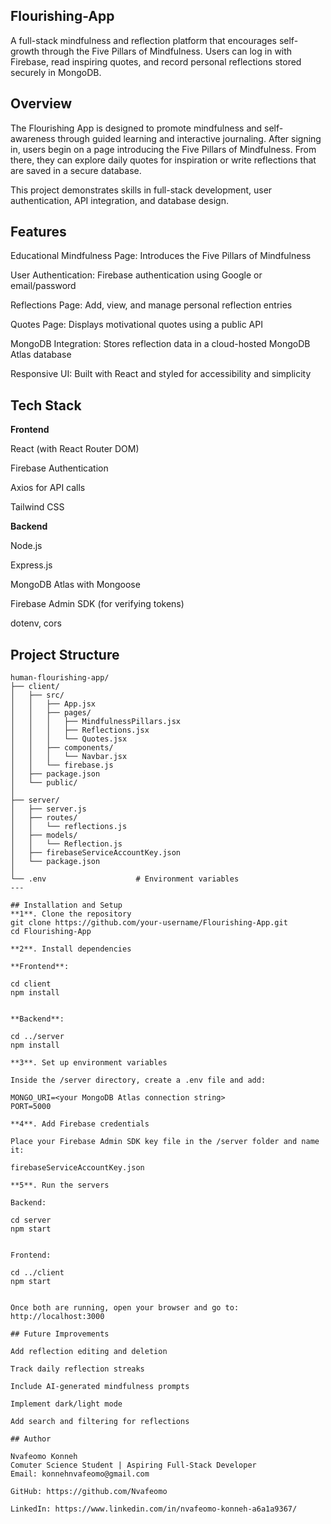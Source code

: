 ## Flourishing-App
A full-stack mindfulness and reflection platform that encourages self-growth through the Five Pillars of Mindfulness.
Users can log in with Firebase, read inspiring quotes, and record personal reflections stored securely in MongoDB.

## Overview

The Flourishing App is designed to promote mindfulness and self-awareness through guided learning and interactive journaling.
After signing in, users begin on a page introducing the Five Pillars of Mindfulness. From there, they can explore daily quotes for inspiration or write reflections that are saved in a secure database.

This project demonstrates skills in full-stack development, user authentication, API integration, and database design.

## Features

Educational Mindfulness Page: Introduces the Five Pillars of Mindfulness

User Authentication: Firebase authentication using Google or email/password

Reflections Page: Add, view, and manage personal reflection entries

Quotes Page: Displays motivational quotes using a public API

MongoDB Integration: Stores reflection data in a cloud-hosted MongoDB Atlas database

Responsive UI: Built with React and styled for accessibility and simplicity

## Tech Stack

**Frontend**

React (with React Router DOM)

Firebase Authentication

Axios for API calls

Tailwind CSS

**Backend**

Node.js

Express.js

MongoDB Atlas with Mongoose

Firebase Admin SDK (for verifying tokens)

dotenv, cors


##  Project Structure

```text
human-flourishing-app/
├── client/
│   ├── src/
│   │   ├── App.jsx
│   │   ├── pages/
│   │   │   ├── MindfulnessPillars.jsx
│   │   │   ├── Reflections.jsx
│   │   │   └── Quotes.jsx
│   │   ├── components/
│   │   │   └── Navbar.jsx
│   │   └── firebase.js
│   ├── package.json
│   └── public/
│
├── server/
│   ├── server.js
│   ├── routes/
│   │   └── reflections.js
│   ├── models/
│   │   └── Reflection.js
│   ├── firebaseServiceAccountKey.json
│   └── package.json
│
└── .env                    # Environment variables
---

## Installation and Setup
**1**. Clone the repository
git clone https://github.com/your-username/Flourishing-App.git
cd Flourishing-App

**2**. Install dependencies

**Frontend**:

cd client
npm install


**Backend**:

cd ../server
npm install

**3**. Set up environment variables

Inside the /server directory, create a .env file and add:

MONGO_URI=<your MongoDB Atlas connection string>
PORT=5000

**4**. Add Firebase credentials

Place your Firebase Admin SDK key file in the /server folder and name it:

firebaseServiceAccountKey.json

**5**. Run the servers

Backend:

cd server
npm start


Frontend:

cd ../client
npm start


Once both are running, open your browser and go to:
http://localhost:3000

## Future Improvements

Add reflection editing and deletion

Track daily reflection streaks

Include AI-generated mindfulness prompts

Implement dark/light mode

Add search and filtering for reflections

## Author

Nvafeomo Konneh
Comuter Science Student | Aspiring Full-Stack Developer
Email: konnehnvafeomo@gmail.com

GitHub: https://github.com/Nvafeomo

LinkedIn: https://www.linkedin.com/in/nvafeomo-konneh-a6a1a9367/
